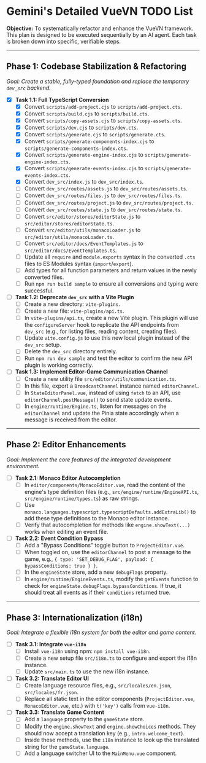 # Gemini's Detailed VueVN TODO List

**Objective:** To systematically refactor and enhance the VueVN framework. This plan is designed to be executed sequentially by an AI agent. Each task is broken down into specific, verifiable steps.

---

## Phase 1: Codebase Stabilization & Refactoring

*Goal: Create a stable, fully-typed foundation and replace the temporary `dev_src` backend.*

- [x] **Task 1.1: Full TypeScript Conversion**
  - [x] Convert `scripts/add-project.cjs` to `scripts/add-project.cts`.
  - [x] Convert `scripts/build.cjs` to `scripts/build.cts`.
  - [x] Convert `scripts/copy-assets.cjs` to `scripts/copy-assets.cts`.
  - [x] Convert `scripts/dev.cjs` to `scripts/dev.cts`.
  - [x] Convert `scripts/generate.cjs` to `scripts/generate.cts`.
  - [x] Convert `scripts/generate-components-index.cjs` to `scripts/generate-components-index.cts`.
  - [x] Convert `scripts/generate-engine-index.cjs` to `scripts/generate-engine-index.cts`.
  - [x] Convert `scripts/generate-events-index.cjs` to `scripts/generate-events-index.cts`.
  - [x] Convert `dev_src/index.js` to `dev_src/index.ts`.
  - [ ] Convert `dev_src/routes/assets.js` to `dev_src/routes/assets.ts`.
  - [ ] Convert `dev_src/routes/files.js` to `dev_src/routes/files.ts`.
  - [ ] Convert `dev_src/routes/project.js` to `dev_src/routes/project.ts`.
  - [ ] Convert `dev_src/routes/state.js` to `dev_src/routes/state.ts`.
  - [ ] Convert `src/editor/stores/editorState.js` to `src/editor/stores/editorState.ts`.
  - [ ] Convert `src/editor/utils/monacoLoader.js` to `src/editor/utils/monacoLoader.ts`.
  - [ ] Convert `src/editor/docs/EventTemplates.js` to `src/editor/docs/EventTemplates.ts`.
  - [ ] Update all `require` and `module.exports` syntax in the converted `.cts` files to ES Modules syntax (`import`/`export`).
  - [ ] Add types for all function parameters and return values in the newly converted files.
  - [ ] Run `npm run build sample` to ensure all conversions and typing were successful.

- [ ] **Task 1.2: Deprecate `dev_src` with a Vite Plugin**
  - [ ] Create a new directory: `vite-plugins`.
  - [ ] Create a new file: `vite-plugins/api.ts`.
  - [ ] In `vite-plugins/api.ts`, create a new Vite plugin. This plugin will use the `configureServer` hook to replicate the API endpoints from `dev_src` (e.g., for listing files, reading content, creating files).
  - [ ] Update `vite.config.js` to use this new local plugin instead of the `dev_src` setup.
  - [ ] Delete the `dev_src` directory entirely.
  - [ ] Run `npm run dev sample` and test the editor to confirm the new API plugin is working correctly.

- [ ] **Task 1.3: Implement Editor-Game Communication Channel**
  - [ ] Create a new utility file `src/editor/utils/communication.ts`.
  - [ ] In this file, export a `BroadcastChannel` instance named `editorChannel`.
  - [ ] In `StateEditorPanel.vue`, instead of using `fetch` to an API, use `editorChannel.postMessage()` to send state update events.
  - [ ] In `engine/runtime/Engine.ts`, listen for messages on the `editorChannel` and update the Pinia state accordingly when a message is received from the editor.

---

## Phase 2: Editor Enhancements

*Goal: Implement the core features of the integrated development environment.*

- [ ] **Task 2.1: Monaco Editor Autocompletion**
  - [ ] In `editor/components/MonacoEditor.vue`, read the content of the engine's type definition files (e.g., `src/engine/runtime/EngineAPI.ts`, `src/engine/runtime/types.ts`) as raw strings.
  - [ ] Use `monaco.languages.typescript.typescriptDefaults.addExtraLib()` to add these type definitions to the Monaco editor instance.
  - [ ] Verify that autocompletion for methods like `engine.showText(...)` works when editing an event file.

- [ ] **Task 2.2: Event Condition Bypass**
  - [ ] Add a "Bypass Conditions" toggle button to `ProjectEditor.vue`.
  - [ ] When toggled on, use the `editorChannel` to post a message to the game, e.g., `{ type: 'SET_DEBUG_FLAG', payload: { bypassConditions: true } }`.
  - [ ] In the `engineState` store, add a new `debugFlags` property.
  - [ ] In `engine/runtime/EngineEvents.ts`, modify the `getEvents` function to check for `engineState.debugFlags.bypassConditions`. If true, it should treat all events as if their `conditions` returned true.

---

## Phase 3: Internationalization (i18n)

*Goal: Integrate a flexible i18n system for both the editor and game content.*

- [ ] **Task 3.1: Integrate `vue-i18n`**
  - [ ] Install `vue-i18n` using npm: `npm install vue-i18n`.
  - [ ] Create a new setup file `src/i18n.ts` to configure and export the i18n instance.
  - [ ] Update `src/main.ts` to use the new i18n instance.

- [ ] **Task 3.2: Translate Editor UI**
  - [ ] Create language resource files, e.g., `src/locales/en.json`, `src/locales/fr.json`.
  - [ ] Replace all static text in the editor components (`ProjectEditor.vue`, `MonacoEditor.vue`, etc.) with `t('key')` calls from `vue-i18n`.

- [ ] **Task 3.3: Translate Game Content**
  - [ ] Add a `language` property to the `gameState` store.
  - [ ] Modify the `engine.showText` and `engine.showChoices` methods. They should now accept a translation key (e.g., `intro.welcome_text`).
  - [ ] Inside these methods, use the `i18n` instance to look up the translated string for the `gameState.language`.
  - [ ] Add a language switcher UI to the `MainMenu.vue` component.